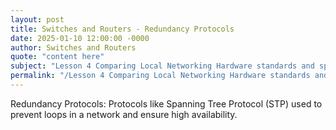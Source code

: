 ```yaml
---
layout: post
title: Switches and Routers - Redundancy Protocols
date: 2025-01-10 12:00:00 -0000
author: Switches and Routers
quote: "content here"
subject: "Lesson 4 Comparing Local Networking Hardware standards and specifications"
permalink: "/Lesson 4 Comparing Local Networking Hardware standards and specifications/Switches and Routers/Switches and Routers - Redundancy Protocols"
---
```


Redundancy Protocols: Protocols like Spanning Tree Protocol (STP) used to prevent loops in a network and ensure high availability.
